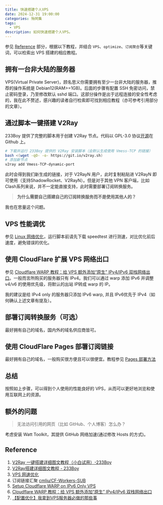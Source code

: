 ```yaml
---
title: 快速搭建个人VPS
date: 2024-12-31 19:00:00
categories: 殆罔集
tags:
  - VPS
description: 如何快速搭建个人VPS。
---
```

参见 [Reference](#reference) 部分，根据以下教程，并结合 `VPS`、`optimize`、`订阅聚合`等关键词，可以检索出 VPS 搭建的相应教程。

## 拥有一台非大陆的服务器

VPS(Virtual Private Server)，顾名思义你需要拥有至少一台非大陆的服务器，推荐的操作系统是 Debian12(RAM>=1GB)。后面的步骤有配置 SSH 免密访问，禁止密码登录，乃至修改默认 sshd 端口。这部分操作是出于远程连接的安全性考虑的，我在此不赘述，感兴趣的读者自行检索即可找到相应教程（亦可参考引用部分的文章）。

## 通过脚本一键搭建 V2Ray

233Boy 提供了完整的脚本用于创建 V2Ray 节点。代码以 GPL-3.0 协议[开源](https://github.com/233boy/v2ray)在 Github 上。

```bash
# 下载并运行 233Boy 提供的 V2Ray 安装脚本（会默认生成使用 Vmess-TCP 的链接）
bash <(wget -qO- -o- https://git.io/v2ray.sh)
# 添加新节点
v2ray add Vmess-TCP-dynamic-port
```

此时会得到我们新生成的链接，对于 V2RayN 用户，此时复制粘贴进 V2RayN 即可使用（支持ShadowRocket、V2RayN）。但是对于其他 VPN 客户端，比如 Clash系列来说，并不一定能直接支持，此时需要部署订阅转换服务。

> **为什么需要自己搭建自己的订阅转换服务而不是使用其他人的？**

我也在思量这个问题。

## VPS 性能调优

参见 [Linux 网络优化](https://www.taurusxin.com/linux-network-optimize/)，运行脚本前请先下载 speedtest 进行测速，对比优化前后速度，避免错误的优化。

## 使用 CloudFlare 扩展 VPS 网络出口

参见 [Cloudflare WARP 教程：给 VPS 额外添加“原生” IPv4/IPv6 双栈网络出口](https://p3terx.com/archives/use-cloudflare-warp-to-add-extra-ipv4-or-ipv6-network-support-to-vps-servers-for-free.html)。一般而言所购买的服务器只有 IPv4。我们可以通过 warp 添加 IPv6 并调整 v4/v6 的使用优先级，将默认的出站 IP转成 warp 的 IP。

我的建议是给 IPv4 only 的服务器只添加 IPv6 warp, 并且 IPv6优先于 IPv4（如何确认上述文章有提及）。

## 部署订阅转换服务（可选）

最好拥有自己的域名，国内外的域名供应商皆可。

## 使用 CloudFlare Pages 部署订阅链接

最好拥有自己的域名，一般购买很方便且可以很便宜。教程参见 [Pages 部署方法](https://github.com/cmliu/CF-Workers-SUB?tab=readme-ov-file#pages-%E9%83%A8%E7%BD%B2%E6%96%B9%E6%B3%95-%E8%A7%86%E9%A2%91%E6%95%99%E7%A8%8B)

## 总结

按照如上步骤，可以得到个人使用的性能良好的 VPS，从而可以更好地浏览和使用互联网上的资源。

## 额外的问题

> 无法访问引用的网页（比如 GitHub、个人博客）怎么办？

考虑安装 Watt Toolkit，其提供 GitHub 网络加速(通过修改 Hosts 的方式)。

## Reference

1. [V2Ray 一键搭建详细图文教程（小白试用）-233Boy](https://233boy.com/v2ray/v2ray-server/)
2. [V2Ray搭建详细图文教程 - 233Boy](https://github.com/233boy/v2ray/wiki/V2Ray%E6%90%AD%E5%BB%BA%E8%AF%A6%E7%BB%86%E5%9B%BE%E6%96%87%E6%95%99%E7%A8%8B)
3. [VPS 网速优化](https://www.taurusxin.com/linux-network-optimize/)
4. 订阅链接汇聚 [cmliu/CF-Workers-SUB](https://github.com/cmliu/CF-Workers-SUB)
5. [Setup Cloudflare WARP on IPv6 Only VPS](https://www.animmouse.com/p/setup-cloudflare-warp-on-ipv6-only-vps/)
6. [Cloudflare WARP 教程：给 VPS 额外添加“原生” IPv4/IPv6 双栈网络出口](https://p3terx.com/archives/use-cloudflare-warp-to-add-extra-ipv4-or-ipv6-network-support-to-vps-servers-for-free.html)
7. [【配置优化】我拿到VPS服务器必做的那些事](https://linux.do/t/topic/160305)
